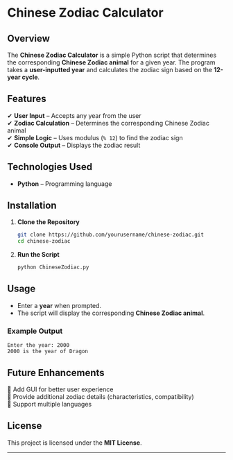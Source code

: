 # Chinese Zodiac Calculator  

## Overview  
The **Chinese Zodiac Calculator** is a simple Python script that determines the corresponding **Chinese Zodiac animal** for a given year. The program takes a **user-inputted year** and calculates the zodiac sign based on the **12-year cycle**.  

## Features  
✔ **User Input** – Accepts any year from the user  
✔ **Zodiac Calculation** – Determines the corresponding Chinese Zodiac animal  
✔ **Simple Logic** – Uses modulus (`% 12`) to find the zodiac sign  
✔ **Console Output** – Displays the zodiac result  

## Technologies Used  
- **Python** – Programming language  

## Installation  
1. **Clone the Repository**  
   ```sh
   git clone https://github.com/yourusername/chinese-zodiac.git  
   cd chinese-zodiac  
   ```
2. **Run the Script**  
   ```sh
   python ChineseZodiac.py  
   ```  

## Usage  
- Enter a **year** when prompted.  
- The script will display the corresponding **Chinese Zodiac animal**.  

### Example Output  
```
Enter the year: 2000  
2000 is the year of Dragon  
```  

## Future Enhancements  
🔹 Add GUI for better user experience  
🔹 Provide additional zodiac details (characteristics, compatibility)  
🔹 Support multiple languages  

## License  
This project is licensed under the **MIT License**.  

---
